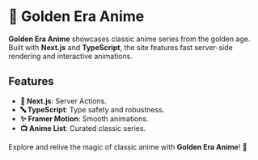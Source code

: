 # 🌟 Golden Era Anime

**Golden Era Anime** showcases classic anime series from the golden age. Built with **Next.js** and **TypeScript**, the site features fast server-side rendering and interactive animations.

## Features

- **🚀 Next.js**: Server Actions.
- **🔤 TypeScript**: Type safety and robustness.
- **✨ Framer Motion**: Smooth animations.
- **📺 Anime List**: Curated classic series.

Explore and relive the magic of classic anime with **Golden Era Anime**! 🎉
